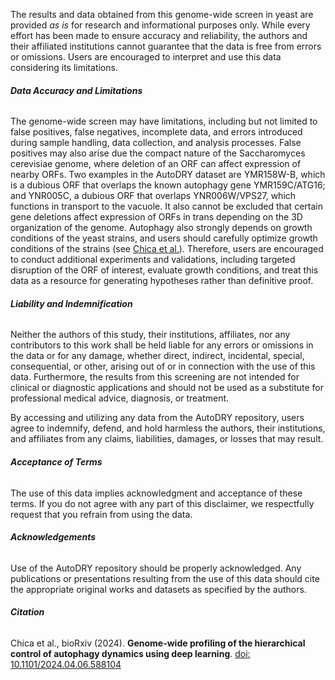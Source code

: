 The results and data obtained from this genome-wide screen in yeast are provided <i>as is</i> for research and informational purposes only. While every effort has been made to ensure accuracy and reliability, the authors and their affiliated institutions cannot guarantee that the data is free from errors or omissions. Users are encouraged to interpret and use this data considering its limitations.

<h6><b>Data Accuracy and Limitations</b></h6>
<span>The genome-wide screen may have limitations, including but not limited to false positives, false negatives, incomplete data, and errors introduced during sample handling, data collection, and analysis processes. False positives may also arise due the compact nature of the Saccharomyces cerevisiae genome, where deletion of an ORF can affect expression of nearby ORFs. Two examples in the AutoDRY dataset are YMR158W-B, which is a dubious ORF that overlaps the known autophagy gene YMR159C/ATG16; and YNR005C, a dubious ORF that overlaps YNR006W/VPS27, which functions in transport to the vacuole. It also cannot be excluded that certain gene deletions affect expression of ORFs in trans depending on the 3D organization of the genome. Autophagy also strongly depends on growth conditions of the yeast strains, and users should carefully optimize growth conditions of the strains (see <a href='#citation'>Chica et al.</a>).
Therefore, users are encouraged to conduct additional experiments and validations, including targeted disruption of the ORF of interest, evaluate growth conditions, and treat this data as a resource for generating hypotheses rather than definitive proof.</span>

<h6><b>Liability and Indemnification</b></h6>
Neither the authors of this study, their institutions, affiliates, nor any contributors to this work shall be held liable for any errors or omissions in the data or for any damage, whether direct, indirect, incidental, special, consequential, or other, arising out of or in connection with the use of this data. Furthermore, the results from this screening are not intended for clinical or diagnostic applications and should not be used as a substitute for professional medical advice, diagnosis, or treatment.

By accessing and utilizing any data from the AutoDRY repository, users agree to indemnify, defend, and hold harmless the authors, their institutions, and affiliates from any claims, liabilities, damages, or losses that may result.

<h6><b>Acceptance of Terms</b></h6>
The use of this data implies acknowledgment and acceptance of these terms. If you do not agree with any part of this disclaimer, we respectfully request that you refrain from using the data.

<h6><b>Acknowledgements</b></h6>
Use of the AutoDRY repository should be properly acknowledged. Any publications or presentations resulting from the use of this data should cite the appropriate original works and datasets as specified by the authors.

<h6><b>Citation</b></h6>
<span>Chica et al., bioRxiv (2024). <b>Genome-wide profiling of the hierarchical control of autophagy dynamics using deep learning</b>. <a name='citation' href='https://doi.org/10.1101/2024.04.06.588104' target='_blank'>doi: 10.1101/2024.04.06.588104</a></span>
